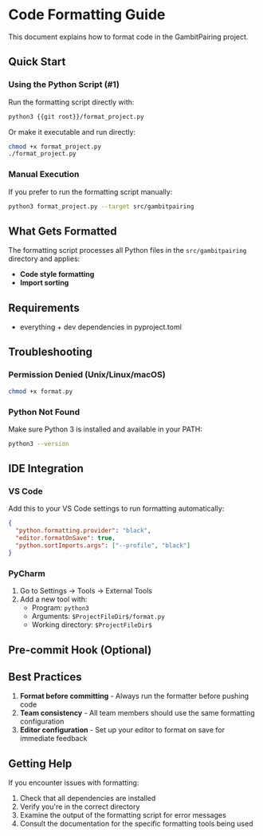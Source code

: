 # Code Formatting Guide

This document explains how to format code in the GambitPairing project.

## Quick Start

### Using the Python Script (#1)

Run the formatting script directly with:

```bash
python3 {{git root}}/format_project.py
```

Or make it executable and run directly:

```bash
chmod +x format_project.py
./format_project.py
```

### Manual Execution

If you prefer to run the formatting script manually:

```bash
python3 format_project.py --target src/gambitpairing
```

## What Gets Formatted

The formatting script processes all Python files in the `src/gambitpairing` directory and applies:

- **Code style formatting**
- **Import sorting**

## Requirements

- everything + dev dependencies in pyproject.toml


## Troubleshooting


### Permission Denied (Unix/Linux/macOS)

```bash
chmod +x format.py
```

### Python Not Found

Make sure Python 3 is installed and available in your PATH:

```bash
python3 --version
```

## IDE Integration

### VS Code

Add this to your VS Code settings to run formatting automatically:

```json
{
  "python.formatting.provider": "black",
  "editor.formatOnSave": true,
  "python.sortImports.args": ["--profile", "black"]
}
```

### PyCharm

1. Go to Settings → Tools → External Tools
2. Add a new tool with:
   - Program: `python3`
   - Arguments: `$ProjectFileDir$/format.py`
   - Working directory: `$ProjectFileDir$`

## Pre-commit Hook (Optional)

## Best Practices

1. **Format before committing** - Always run the formatter before pushing code
2. **Team consistency** - All team members should use the same formatting configuration
3. **Editor configuration** - Set up your editor to format on save for immediate feedback

## Getting Help

If you encounter issues with formatting:

1. Check that all dependencies are installed
2. Verify you're in the correct directory
3. Examine the output of the formatting script for error messages
4. Consult the documentation for the specific formatting tools being used
